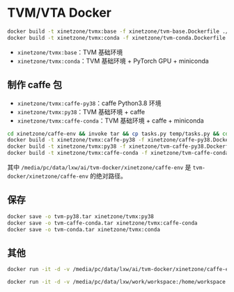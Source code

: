 # TVM/VTA Docker

```bash
docker build -t xinetzone/tvmx:base -f xinetzone/tvm-base.Dockerfile ./xinetzone --no-cache
docker build -t xinetzone/tvmx:conda -f xinetzone/tvm-conda.Dockerfile ./xinetzone --no-cache
```

- `xinetzone/tvmx:base`：TVM 基础环境
- `xinetzone/tvmx:conda`：TVM 基础环境 + PyTorch GPU + miniconda


## 制作 caffe 包

- `xinetzone/tvmx:caffe-py38`：caffe Python3.8 环境
- `xinetzone/tvmx:py38`：TVM 基础环境 + caffe 
- `xinetzone/tvmx:caffe-conda`：TVM 基础环境 + caffe + miniconda

```bash
cd xinetzone/caffe-env && invoke tar && cp tasks.py temp/tasks.py && cd ../..
docker build -t xinetzone/tvmx:caffe-py38 -f xinetzone/caffe-py38.Dockerfile ./xinetzone --no-cache
docker build -t xinetzone/tvmx:py38 -f xinetzone/tvm-caffe-py38.Dockerfile ./xinetzone --no-cache
docker build -t xinetzone/tvmx:caffe-conda -f xinetzone/tvm-caffe-conda.Dockerfile ./xinetzone --no-cache
```

其中 `/media/pc/data/lxw/ai/tvm-docker/xinetzone/caffe-env` 是 `tvm-docker/xinetzone/caffe-env` 的绝对路径。

## 保存

```bash
docker save -o tvm-py38.tar xinetzone/tvmx:py38
docker save -o tvm-caffe-conda.tar xinetzone/tvmx:caffe-conda
docker save -o tvm-conda.tar xinetzone/tvmx:conda
```

## 其他

```bash
docker run -it -d -v /media/pc/data/lxw/ai/tvm-docker/xinetzone/caffe-env:/data xinetzone/tvmx:py38
```

```bash
docker run -it -d -v /media/pc/data/lxw/work/workspace:/home/workspace -v /media/pc/data/lxw/home:/media/pc/data/lxw/home -v /media/pc/data/board/arria10/lxw/npu_user_demos:/home/workspace/npu_user_demos xinetzone/tvmx:caffe-conda
```
